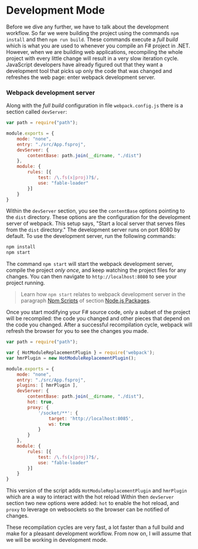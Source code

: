# Development Mode

Before we dive any further, we have to talk about the development workflow. So far we were building the project using the commands `npm install` and then `npm run build`. These commands execute a *full build* which is what you are used to whenever you compile an F# project in .NET. However, when we are building web applications, recompiling the whole project with every little change will result in a very slow iteration cycle. JavaScript developers have already figured out that they want a development tool that picks up only the code that was changed and refreshes the web page: enter webpack development server.

### Webpack development server

Along with the *full build* configuration in file `webpack.config.js` there is a section called `devServer`:
```js {highlight: [6, 7, 8]}
var path = require("path");

module.exports = {
    mode: "none",
    entry: "./src/App.fsproj",
    devServer: {
        contentBase: path.join(__dirname, "./dist")
    },
    module: {
        rules: [{
            test: /\.fs(x|proj)?$/,
            use: "fable-loader"
        }]
    }
}
```
Within the `devServer` section, you see the `contentBase` options pointing to the `dist` directory. These options are the configuration for the development server of webpack. This setup says, "Start a local server that serves files from the `dist` directory." The development server runs on port 8080 by default. To use the development server, run the following commands:
```bash
npm install
npm start
```
The command `npm start` will start the webpack development server, compile the project *only once*, and keep watching the project files for any changes. You can then navigate to `http://localhost:8080` to see your project running.

> Learn how `npm start` relates to webpack development server in the paragraph [Npm Scripts](node-packages#npm-scripts) of section [Node.js Packages](node-packages).

Once you start modifying your F# source code, only a subset of the project will be recompiled: the code you changed and other pieces that depend on the code you changed. After a successful recompilation cycle, webpack will refresh the browser for you to see the changes you made.

```js {highlight: [3, 4, 9, 12, 13, 14, 15, 16, 17, 18]}
var path = require("path");

var { HotModuleReplacementPlugin } = require('webpack');
var hmrPlugin = new HotModuleReplacementPlugin();

module.exports = {
    mode: "none",
    entry: "./src/App.fsproj",
    plugins: [ hmrPlugin ],
    devServer: {
        contentBase: path.join(__dirname, "./dist"),
        hot: true,
        proxy: {
            '/socket/**': {
                target: 'http://localhost:8085',
                ws: true
            }
        }
    },
    module: {
        rules: [{
            test: /\.fs(x|proj)?$/,
            use: "fable-loader"
        }]
    }
}
```

This version of the script adds `HotModuleReplacementPlugin` and `hmrPlugin` which are a way to interact with the hot reload 
Within then `devServer` section two new options were added: `hot` to enable the hot reload, and `proxy` to leverage on websockets so the browser can be notified of changes. 

These recompilation cycles are very fast, a lot faster than a full build and make for a pleasant development workflow. From now on, I will assume that we will be working in development mode.
